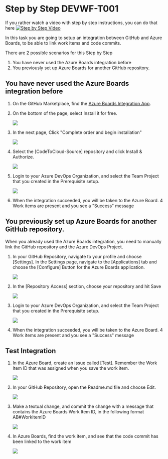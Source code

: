 # Step by Step DEVWF-T001

If you rather watch a video with step by step instructions, you can do that here
[![Step by Step Video](https://img.youtube.com/vi/vcXU7R1xb6s/0.jpg)](https://www.youtube.com/watch?v=vcXU7R1xb6s)

In this task you are going to setup an integration between GitHub and Azure Boards, to be able to link work items and code commits.

There are 2 possible scenarios for this Step by Step

1. You have never used the Azure Boards integration before
2. You previously set up Azure Boards for another GitHub repository.

## You have never used the Azure Boards integration before

1. On the GitHub Marketplace, find the [Azure Boards Integration App](https://github.com/marketplace/azure-boards). 
2. On the bottom of the page, select Install it for free.
   
   ![](../../collabwork-demo/Assets/newABIntegration.png)

3. In the next page, Click "Complete order and begin installation"

    ![](/Assets/CompleteOrder.png)

4. Select the [CodeToCloud-Source] repository and click Install & Authorize.

    ![](/Assets/ABSelectrepo.png)

5. Login to your Azure DevOps Organization, and select the Team Project that you created in the Prerequisite setup.

    ![](/Assets/2020-10-05-11-24-19.png)

6. When the integration succeeded, you will be taken to the Azure Board. 4 Work items are present and you see a "Success" message

## You previously set up Azure Boards for another GitHub repository.

When you already used the Azure Boards integration, you need to manually link the GitHub repository and the Azure DevOps Project.

1. In your GitHub Repository, navigate to your profile and choose [Settings]. In the Settings page, navigate to the [Applications] tab and choose the [Configure] Button for the Azure Boards application.

    ![](/Assets/2020-10-05-11-42-34.png)

2. In the [Repository Access] section, choose your repository and hit Save

    ![](/Assets/2020-10-05-11-43-21.png)

3. Login to your Azure DevOps Organization, and select the Team Project that you created in the Prerequisite setup.

    ![](/Assets/2020-10-05-11-24-19.png)

4. When the integration succeeded, you will be taken to the Azure Board. 4 Work items are present and you see a "Success" message

## Test Integration
1. In the Azure Board, create an Issue called [Test]. Remember the Work Item ID that was assigned when you save the work item.

    ![](/Assets/2020-10-05-11-28-12.png)

2. In your GitHub Repository, open the Readme.md file and choose Edit.

    ![](/Assets/2020-10-05-11-30-12.png)

3. Make a textual change, and commit the change with a message that contains the Azure Boards Work Item ID, in the following format AB#WorkItemID

    ![](/Assets/2020-10-05-11-32-09.png)

4. In Azure Boards, find the work item, and see that the code commit has been linked to the work item

    ![](/Assets/2020-10-05-11-33-26.png)
